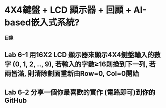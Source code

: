 # 4X4鍵盤 + LCD 顯示器 + 回顧 + AI-based嵌入式系統?

#### 目錄



## Lab 6-1 用16X2 LCD 顯示器來顯示4X4鍵盤輸入的數字 (0, 1, 2, .., 9), 若輸入的字數≥16則換到下一列, 若兩皆滿, 則清除劃面重新由Row=0, Col=0開始









## Lab 6-2 分享一個你最喜歡的實作 (電路即可)到你的GitHub
